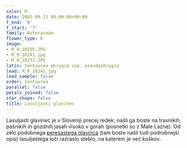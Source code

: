 ```yaml
---
color: R
date: 2005-09-11 00:00:00+00:00
f_end: '9'
f_start: '7'
family: Asteraceae
flower_type: K
image:
- M_0_10255.JPG
- M_0_10241.jpg
- M_0_10253.JPG
latin: Centaurea phrygia ssp. pseudophrygia
lead: M_0_10241.jpg
lead_sample: false
order: Centaurea
parallel: false
petals_joined: false
star_shape: false
title: Lasuljasti glavinec
---
```

Lasuljasti glavinec je v Sloveniji precej redek; našli ga boste na travnikih, pašnikih in gozdnih jasah visoko v gorah (posnetki so z Male Lazne). Od zelo podobnega [peresastega glavinca](../../centaureaunifloranervosa/peresasti-glavinec/) (tam boste našli tudi podrobnejši opis) lasuljastega loči razraslo steblo, na katerem je več koškov.
